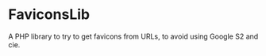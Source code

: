 FaviconsLib
===========

A PHP library to try to get favicons from URLs, to avoid using Google S2 and cie.
